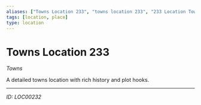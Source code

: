 ```yaml
---
aliases: ["Towns Location 233", "towns location 233", "233 Location Towns"]
tags: [location, place]
type: location
---
```


# Towns Location 233

*Towns*

A detailed towns location with rich history and plot hooks.

---
*ID: LOC00232*